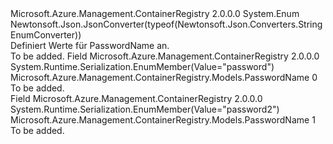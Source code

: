 <Type Name="PasswordName" FullName="Microsoft.Azure.Management.ContainerRegistry.Models.PasswordName">
  <TypeSignature Language="C#" Value="public enum PasswordName" />
  <TypeSignature Language="ILAsm" Value=".class public auto ansi sealed PasswordName extends System.Enum" />
  <TypeSignature Language="DocId" Value="T:Microsoft.Azure.Management.ContainerRegistry.Models.PasswordName" />
  <TypeSignature Language="VB.NET" Value="Public Enum PasswordName" />
  <TypeSignature Language="F#" Value="type PasswordName = " />
  <AssemblyInfo>
    <AssemblyName>Microsoft.Azure.Management.ContainerRegistry</AssemblyName>
    <AssemblyVersion>2.0.0.0</AssemblyVersion>
  </AssemblyInfo>
  <Base>
    <BaseTypeName>System.Enum</BaseTypeName>
  </Base>
  <Attributes>
    <Attribute>
      <AttributeName>Newtonsoft.Json.JsonConverter(typeof(Newtonsoft.Json.Converters.StringEnumConverter))</AttributeName>
    </Attribute>
  </Attributes>
  <Docs>
    <summary>
            Definiert Werte für PasswordName an.
            </summary>
    <remarks>To be added.</remarks>
  </Docs>
  <Members>
    <Member MemberName="Password">
      <MemberSignature Language="C#" Value="Password" />
      <MemberSignature Language="ILAsm" Value=".field public static literal valuetype Microsoft.Azure.Management.ContainerRegistry.Models.PasswordName Password = int32(0)" />
      <MemberSignature Language="DocId" Value="F:Microsoft.Azure.Management.ContainerRegistry.Models.PasswordName.Password" />
      <MemberSignature Language="VB.NET" Value="Password" />
      <MemberSignature Language="F#" Value="Password = 0" Usage="Microsoft.Azure.Management.ContainerRegistry.Models.PasswordName.Password" />
      <MemberType>Field</MemberType>
      <AssemblyInfo>
        <AssemblyName>Microsoft.Azure.Management.ContainerRegistry</AssemblyName>
        <AssemblyVersion>2.0.0.0</AssemblyVersion>
      </AssemblyInfo>
      <Attributes>
        <Attribute>
          <AttributeName>System.Runtime.Serialization.EnumMember(Value="password")</AttributeName>
        </Attribute>
      </Attributes>
      <ReturnValue>
        <ReturnType>Microsoft.Azure.Management.ContainerRegistry.Models.PasswordName</ReturnType>
      </ReturnValue>
      <MemberValue>0</MemberValue>
      <Docs>
        <summary>To be added.</summary>
      </Docs>
    </Member>
    <Member MemberName="Password2">
      <MemberSignature Language="C#" Value="Password2" />
      <MemberSignature Language="ILAsm" Value=".field public static literal valuetype Microsoft.Azure.Management.ContainerRegistry.Models.PasswordName Password2 = int32(1)" />
      <MemberSignature Language="DocId" Value="F:Microsoft.Azure.Management.ContainerRegistry.Models.PasswordName.Password2" />
      <MemberSignature Language="VB.NET" Value="Password2" />
      <MemberSignature Language="F#" Value="Password2 = 1" Usage="Microsoft.Azure.Management.ContainerRegistry.Models.PasswordName.Password2" />
      <MemberType>Field</MemberType>
      <AssemblyInfo>
        <AssemblyName>Microsoft.Azure.Management.ContainerRegistry</AssemblyName>
        <AssemblyVersion>2.0.0.0</AssemblyVersion>
      </AssemblyInfo>
      <Attributes>
        <Attribute>
          <AttributeName>System.Runtime.Serialization.EnumMember(Value="password2")</AttributeName>
        </Attribute>
      </Attributes>
      <ReturnValue>
        <ReturnType>Microsoft.Azure.Management.ContainerRegistry.Models.PasswordName</ReturnType>
      </ReturnValue>
      <MemberValue>1</MemberValue>
      <Docs>
        <summary>To be added.</summary>
      </Docs>
    </Member>
  </Members>
</Type>